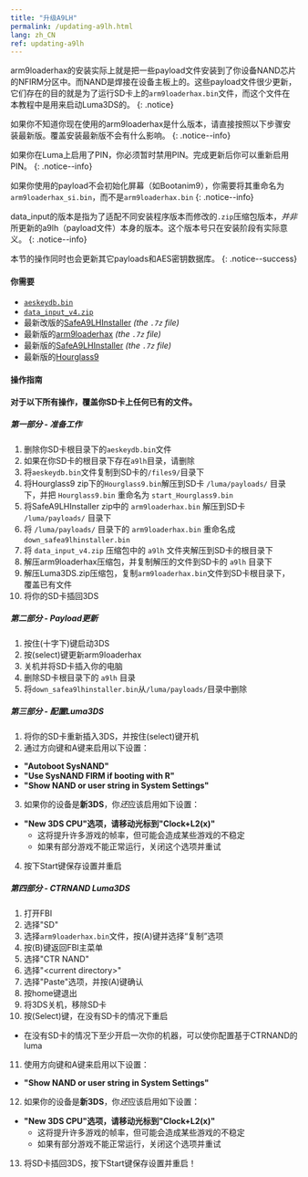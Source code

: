 ```yaml
---
title: "升级A9LH"
permalink: /updating-a9lh.html
lang: zh_CN
ref: updating-a9lh
---
```


arm9loaderhax的安装实际上就是把一些payload文件安装到了你设备NAND芯片的NFIRM分区中。而NAND是焊接在设备主板上的。这些payload文件很少更新，它们存在的目的就是为了运行SD卡上的`arm9loaderhax.bin`文件，而这个文件在本教程中是用来启动Luma3DS的。
{: .notice}

如果你不知道你现在使用的arm9loaderhax是什么版本，请直接按照以下步骤安装最新版。覆盖安装最新版不会有什么影响。
{: .notice--info}

如果你在Luma上启用了PIN，你必须暂时禁用PIN。完成更新后你可以重新启用PIN。
{: .notice--info}

如果你使用的payload不会初始化屏幕（如Bootanim9），你需要将其重命名为`arm9loaderhax_si.bin`，而不是`arm9loaderhax.bin`
{: .notice--info}

data_input的版本是指为了适配不同安装程序版本而修改的`.zip`压缩包版本，*并非*所更新的a9lh（payload文件）本身的版本。这个版本号只在安装阶段有实际意义。
{: .notice--info}

本节的操作同时也会更新其它payloads和AES密钥数据库。
{: .notice--success}

#### 你需要

* [`aeskeydb.bin`](magnet:?xt=urn:btih:18b3a17f78e2376e05feaa150749d9fd689b25dc&dn=aeskeydb.bin&tr=udp%3A%2F%2Ftracker.coppersurfer.tk%3A6969%2Fannounce&tr=udp%3A%2F%2Ftracker.opentrackr.org%3A1337%2Fannounce&tr=http%3A%2F%2Ftracker.opentrackr.org%3A1337%2Fannounce&tr=udp%3A%2F%2Fzer0day.ch%3A1337%2Fannounce&tr=udp%3A%2F%2Ftracker.leechers-paradise.org%3A6969%2Fannounce&tr=http%3A%2F%2Fexplodie.org%3A6969%2Fannounce&tr=udp%3A%2F%2Fexplodie.org%3A6969%2Fannounce&tr=udp%3A%2F%2F9.rarbg.com%3A2710%2Fannounce&tr=udp%3A%2F%2Fp4p.arenabg.com%3A1337%2Fannounce&tr=http%3A%2F%2Fp4p.arenabg.com%3A1337%2Fannounce&tr=udp%3A%2F%2Ftracker.aletorrenty.pl%3A2710%2Fannounce&tr=http%3A%2F%2Ftracker.aletorrenty.pl%3A2710%2Fannounce&tr=http%3A%2F%2Ftracker1.wasabii.com.tw%3A6969%2Fannounce&tr=http%3A%2F%2Ftracker.baravik.org%3A6970%2Fannounce&tr=http%3A%2F%2Ftracker.tfile.me%2Fannounce&tr=udp%3A%2F%2Ftorrent.gresille.org%3A80%2Fannounce&tr=http%3A%2F%2Ftorrent.gresille.org%2Fannounce&tr=udp%3A%2F%2Ftracker.yoshi210.com%3A6969%2Fannounce&tr=udp%3A%2F%2Ftracker.tiny-vps.com%3A6969%2Fannounce&tr=udp%3A%2F%2Ftracker.filetracker.pl%3A8089%2Fannounce)
* [`data_input_v4.zip`](magnet:?xt=urn:btih:00f03ff69b5961307303d5e4778a2f65a528bf2d&dn=data%5Finput%5Fv4.zip&tr=udp%3A%2F%2Ftracker.coppersurfer.tk%3A6969%2Fannounce&tr=udp%3A%2F%2Ftracker.opentrackr.org%3A1337%2Fannounce&tr=http%3A%2F%2Ftracker.opentrackr.org%3A1337%2Fannounce&tr=udp%3A%2F%2Fzer0day.ch%3A1337%2Fannounce&tr=udp%3A%2F%2Ftracker.leechers-paradise.org%3A6969%2Fannounce&tr=http%3A%2F%2Fexplodie.org%3A6969%2Fannounce&tr=udp%3A%2F%2Fexplodie.org%3A6969%2Fannounce&tr=udp%3A%2F%2F9.rarbg.com%3A2710%2Fannounce&tr=udp%3A%2F%2Fp4p.arenabg.com%3A1337%2Fannounce&tr=http%3A%2F%2Fp4p.arenabg.com%3A1337%2Fannounce&tr=udp%3A%2F%2Ftracker.aletorrenty.pl%3A2710%2Fannounce&tr=http%3A%2F%2Ftracker.aletorrenty.pl%3A2710%2Fannounce&tr=http%3A%2F%2Ftracker1.wasabii.com.tw%3A6969%2Fannounce&tr=http%3A%2F%2Ftracker.baravik.org%3A6970%2Fannounce&tr=http%3A%2F%2Ftracker.tfile.me%2Fannounce&tr=udp%3A%2F%2Ftorrent.gresille.org%3A80%2Fannounce&tr=http%3A%2F%2Ftorrent.gresille.org%2Fannounce&tr=udp%3A%2F%2Ftracker.yoshi210.com%3A6969%2Fannounce&tr=udp%3A%2F%2Ftracker.tiny-vps.com%3A6969%2Fannounce&tr=udp%3A%2F%2Ftracker.filetracker.pl%3A8089%2Fannounce)
* 最新改版的[SafeA9LHInstaller](https://github.com/Plailect/SafeA9LHInstaller/releases/latest) *(the `.7z` file)*
* 最新版的[arm9loaderhax](https://github.com/AuroraWright/arm9loaderhax/releases/latest) *(the `.7z` file)*
* 最新版的[SafeA9LHInstaller](https://github.com/AuroraWright/SafeA9LHInstaller/releases/latest) *(the `.7z` file)*
* 最新版的[Hourglass9](https://github.com/d0k3/Hourglass9/releases/latest)

#### 操作指南

**对于以下所有操作，覆盖你SD卡上任何已有的文件。**

##### 第一部分 - 准备工作

1. 删除你SD卡根目录下的`aeskeydb.bin`文件
2. 如果在你SD卡的根目录下存在`a9lh`目录，请删除
3. 将`aeskeydb.bin`文件复制到SD卡的`/files9/`目录下
4. 将Hourglass9 zip下的`Hourglass9.bin`解压到SD卡 `/luma/payloads/` 目录下，并把 `Hourglass9.bin` 重命名为 `start_Hourglass9.bin`
5. 将SafeA9LHInstaller zip中的 `arm9loaderhax.bin` 解压到SD卡 `/luma/payloads/` 目录下
6. 将 `/luma/payloads/` 目录下的 `arm9loaderhax.bin` 重命名成 `down_safea9lhinstaller.bin`
7. 将 `data_input_v4.zip` 压缩包中的 `a9lh` 文件夹解压到SD卡的根目录下
8. 解压arm9loaderhax压缩包，并复制解压的文件到SD卡的 `a9lh` 目录下
9. 解压Luma3DS.zip压缩包，复制`arm9loaderhax.bin`文件到SD卡根目录下，覆盖已有文件
10. 将你的SD卡插回3DS

##### 第二部分 - Payload更新

1. 按住(十字下)键启动3DS
2. 按(select)键更新arm9loaderhax
3. 关机并将SD卡插入你的电脑
4. 删除SD卡根目录下的 `a9lh` 目录
5. 将`down_safea9lhinstaller.bin`从`/luma/payloads/`目录中删除

##### 第三部分 - 配置Luma3DS

1. 将你的SD卡重新插入3DS，并按住(select)键开机
2. 通过方向键和A键来启用以下设置：  
  + **"Autoboot SysNAND"**
  + **"Use SysNAND FIRM if booting with R"**
  + **"Show NAND or user string in System Settings"**
3. 如果你的设备是**新3DS**，你*还*应该启用如下设置：
  + **"New 3DS CPU"选项，请移动光标到"Clock+L2(x)"**
    + 这将提升许多游戏的帧率，但可能会造成某些游戏的不稳定
    + 如果有部分游戏不能正常运行，关闭这个选项并重试
4. 按下Start键保存设置并重启

##### 第四部分 - CTRNAND Luma3DS

1. 打开FBI
2. 选择"SD"
3. 选择`arm9loaderhax.bin`文件，按(A)键并选择“复制”选项
4. 按(B)键返回FBI主菜单
5. 选择"CTR NAND"
6. 选择"\<current directory>"
7. 选择"Paste"选项，并按(A)键确认
8. 按home键退出
9. 将3DS关机，移除SD卡
10. 按(Select)键，在没有SD卡的情况下重启
  + 在没有SD卡的情况下至少开启一次你的机器，可以使你配置基于CTRNAND的luma
11. 使用方向键和A键来启用以下设置：     
  + **"Show NAND or user string in System Settings"**
12. 如果你的设备是**新3DS**，你*还*应该启用如下设置：
  + **"New 3DS CPU"选项，请移动光标到"Clock+L2(x)"**
    + 这将提升许多游戏的帧率，但可能会造成某些游戏的不稳定
    + 如果有部分游戏不能正常运行，关闭这个选项并重试
13. 将SD卡插回3DS，按下Start键保存设置并重启！
